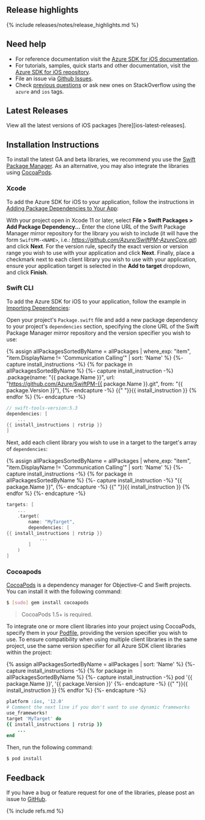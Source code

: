 ## Release highlights

{% include releases/notes/release_highlights.md %}

## Need help

- For reference documentation visit the [Azure SDK for iOS documentation](https://azure.github.io/azure-sdk-for-ios/).
- For tutorials, samples, quick starts and other documentation, visit the [Azure SDK for iOS repository](https://github.com/azure/azure-sdk-for-ios/).
- File an issue via [Github Issues](https://github.com/Azure/azure-sdk-for-ios/issues/new/choose).
- Check [previous questions](https://stackoverflow.com/questions/tagged/azure+ios) or ask new ones on
 StackOverflow using the `azure` and `ios` tags.

## Latest Releases

View all the latest versions of iOS packages [here][ios-latest-releases].

## Installation Instructions

To install the latest GA and beta libraries, we recommend you use the [Swift Package Manager](https://swift.org/package-manager/). As an alternative, you may also integrate the libraries using [CocoaPods](https://cocoapods.org/).

### Xcode

To add the Azure SDK for iOS to your application, follow the instructions in [Adding Package Dependencies to Your App](https://developer.apple.com/documentation/xcode/adding_package_dependencies_to_your_app):

With your project open in Xcode 11 or later, select **File > Swift Packages > Add Package Dependency...** Enter the clone URL of the Swift Package Manager mirror repository for the library you wish to include (it will have the form `SwiftPM-<NAME>`, i.e.: *https://github.com/Azure/SwiftPM-AzureCore.git*) and click **Next**. For the version rule, specify the exact version or version range you wish to use with your application and click **Next**. Finally, place a checkmark next to each client library you wish to use with your application, ensure your application target is selected in the **Add to target** dropdown, and click **Finish**.

### Swift CLI

To add the Azure SDK for iOS to your application, follow the example in [Importing Dependencies](https://swift.org/package-manager/#importing-dependencies):

Open your project's `Package.swift` file and add a new package dependency to your project's `dependencies` section, specifying the clone URL of the Swift Package Manager mirror repository and the version specifier you wish to use:

{% assign allPackagesSortedByName = allPackages | where_exp: "item", "item.DisplayName != 'Communication Calling'" | sort: 'Name' %}
{%- capture install_instructions -%}
{% for package in allPackagesSortedByName %}
    {%- capture install_instruction -%}
    .package(name: "{{ package.Name }}", url: "https://github.com/Azure/SwiftPM-{{ package.Name }}.git", from: "{{ package.Version }}"),
    {%- endcapture -%}
    {{"    "}}{{ install_instruction }}
{% endfor %}
{%- endcapture -%}

```swift
// swift-tools-version:5.3
dependencies: [
    ...
{{ install_instructions | rstrip }}
]
```

Next, add each client library you wish to use in a target to the target's array of `dependencies`:

{% assign allPackagesSortedByName = allPackages | where_exp: "item", "item.DisplayName != 'Communication Calling'" | sort: 'Name' %}
{%- capture install_instructions -%}
{% for package in allPackagesSortedByName %}
    {%- capture install_instruction -%}
"{{ package.Name }}",
    {%- endcapture -%}
    {{"            "}}{{ install_instruction }}
{% endfor %}
{%- endcapture -%}

```swift
targets: [
    ...
    .target(
        name: "MyTarget",
        dependencies: [
{{ install_instructions | rstrip }}
            ...
        ]
    )
]
```

### Cocoapods

[CocoaPods](https://cocoapods.org/) is a dependency manager for Objective-C and Swift projects. You can install it with the following command:

```bash
$ [sudo] gem install cocoapods
```

> CocoaPods 1.5+ is required.

To integrate one or more client libraries into your project using CocoaPods, specify them in your [Podfile](https://guides.cocoapods.org/using/the-podfile.html), providing the version specifier you wish to use. To ensure compatibility when using multiple client libraries in the same project, use the same version specifier for all Azure SDK client libraries within the project:

{% assign allPackagesSortedByName = allPackages | sort: 'Name' %}
{%- capture install_instructions -%}
{% for package in allPackagesSortedByName %}
    {%- capture install_instruction -%}
pod '{{ package.Name }}', '{{ package.Version }}'
    {%- endcapture -%}
    {{"    "}}{{ install_instruction }}
{% endfor %}
{%- endcapture -%}

```ruby
platform :ios, '12.0'
# Comment the next line if you don't want to use dynamic frameworks
use_frameworks!
target 'MyTarget' do
{{ install_instructions | rstrip }}
    ...
end
```

Then, run the following command:

```bash
$ pod install
```

## Feedback

If you have a bug or feature request for one of the libraries, please post an issue to [GitHub](https://github.com/azure/azure-sdk-for-ios/issues).

{% include refs.md %}
